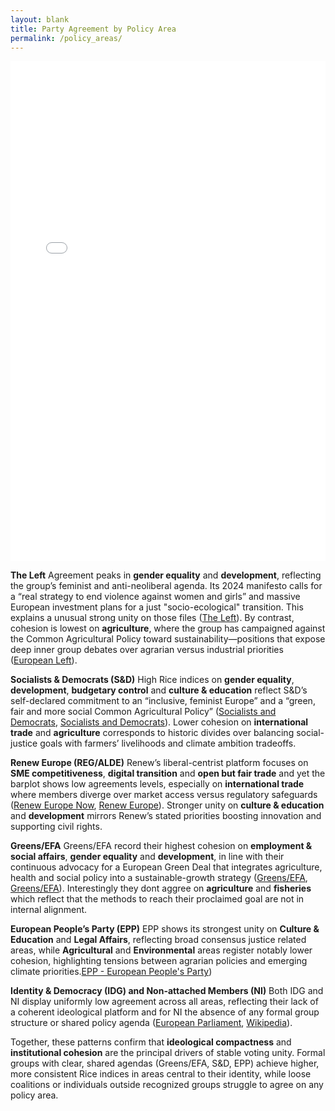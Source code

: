 ```yaml
---
layout: blank
title: Party Agreement by Policy Area  
permalink: /policy_areas/
---
```


<div style="display: flex; justify-content: center;">
  <iframe 
    src="/images/04_bar_rice_by_policy_and_party.html"
    style="width: 90vw; max-width: 1000px; height: 800px; border: none;"
    loading="lazy">
  </iframe>
</div>


**The Left**
Agreement peaks in **gender equality** and **development**, reflecting the group’s feminist and anti-neoliberal agenda. Its 2024 manifesto calls for a “real strategy to end violence against women and girls” and massive European investment plans for a just "socio-ecological" transition. This explains a unusual strong unity on those files ([The Left][1]). By contrast, cohesion is lowest on **agriculture**, where the group has campaigned against the Common Agricultural Policy toward sustainability—positions that expose deep inner group debates over agrarian versus industrial priorities ([European Left][2]).


**Socialists & Democrats (S&D)**
High Rice indices on **gender equality**, **development**, **budgetary control** and **culture & education** reflect S&D’s self-declared commitment to an “inclusive, feminist Europe” and a “green, fair and more social Common Agricultural Policy” ([Socialists and Democrats][3], [Socialists and Democrats][4]). Lower cohesion on **international trade** and **agriculture** corresponds to historic divides over balancing social-justice goals with farmers’ livelihoods and climate ambition tradeoffs.


**Renew Europe (REG/ALDE)**
Renew’s liberal-centrist platform focuses on **SME competitiveness**, **digital transition** and **open but fair trade** and yet the barplot shows low agreements levels, especially on **international trade** where members diverge over market access versus regulatory safeguards ([Renew Europe Now][5], [Renew Europe][6]). Stronger unity on **culture & education** and **development** mirrors Renew’s stated priorities boosting innovation and supporting civil rights.


**Greens/EFA**
Greens/EFA record their highest cohesion on **employment & social affairs**, **gender equality** and **development**, in line with their continuous advocacy for a European Green Deal that integrates agriculture, health and social policy into a sustainable-growth strategy ([Greens/EFA][7], [Greens/EFA][8]). Interestingly they dont aggree on **agriculture** and **fisheries** which reflect that the methods to reach their proclaimed goal are not in internal alignment.  


**European People’s Party (EPP)**
EPP shows its strongest unity on **Culture & Education** and **Legal Affairs**, reflecting broad consensus justice related areas, while **Agricultural** and **Environmental** areas register notably lower cohesion, highlighting tensions between agrarian policies and emerging climate priorities.[EPP - European People's Party][9])


**Identity & Democracy (IDG) and Non-attached Members (NI)**
Both IDG and NI display uniformly low agreement across all areas, reflecting their lack of a coherent ideological platform and for NI the absence of any formal group structure or shared policy agenda ([European Parliament][10], [Wikipedia][11]).


Together, these patterns confirm that **ideological compactness** and **institutional cohesion** are the principal drivers of stable voting unity. Formal groups with clear, shared agendas (Greens/EFA, S&D, EPP) achieve higher, more consistent Rice indices in areas central to their identity, while loose coalitions or individuals outside recognized groups struggle to agree on any policy area.

[1]: https://left.eu/what-we-stand-for-2/?utm_source=chatgpt.com "What we stand for – The Left"
[2]: https://www.european-left.org/2024-eu-election-manifesto/?utm_source=chatgpt.com "European Elections Manifesto 2024 – Party of the European Left"
[3]: https://www.socialistsanddemocrats.eu/what-we-stand-for/our-priorities?utm_source=chatgpt.com "Our priorities | Socialists and Democrats"
[4]: https://www.socialistsanddemocrats.eu/committees/committee-agriculture-and-rural-development?utm_source=chatgpt.com "Committee on Agriculture and Rural Development"
[5]: https://www.reneweuropenow.eu/priorities?utm_source=chatgpt.com "Priorities - Renew Europe Now"
[6]: https://www.reneweuropegroup.eu/policies/2023-06-29/trade-position-paper?utm_source=chatgpt.com "Trade | Position paper - Renew Europe"
[7]: https://www.greens-efa.eu/en/fighting-for-you/our-parliamentary-work?utm_source=chatgpt.com "Our work in the European Parliament - Greens/EFA"
[8]: https://www.greens-efa.eu/en/?utm_source=chatgpt.com "The Greens/EFA in the European Parliament | Greens/EFA"
[9]: https://www.epp.eu/papers/epp-agriculture-ministers-guideline-navigating-for-the-cap-2027-and-beyond?utm_source=chatgpt.com "EPP - European People's Party - EPP Agriculture Ministers Guideline ..."
[10]: https://www.europarl.europa.eu/thinktank/en/document/LDM_BRI%282014%29140824?utm_source=chatgpt.com "Rules on political groups and non-attached Members"
[11]: https://en.wikipedia.org/wiki/Non-attached_members?utm_source=chatgpt.com "Non-attached members - Wikipedia"

